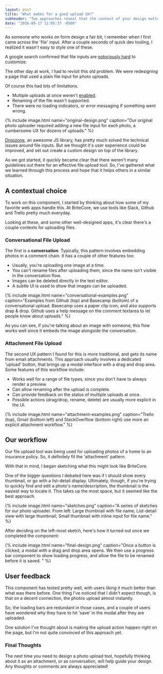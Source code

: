 ```yaml
---
layout: post
title: "What makes for a good upload UX?"
subheader: "Two approaches reveal that the context of your design matters."
date: "2016-09-17 11:05:37 -0500"
---
```


As someone who works on form design a fair bit, I remember when I first came across the 'file' input. After a couple seconds of quick dev tooling, I realized it wasn't easy to style one of these.

A google search confirmed that file inputs are [notoriously hard](http://stackoverflow.com/questions/572768/styling-an-input-type-file-button) to customize.

The other day at work, I had to revisit this old problem. We were redesigning a page that used a plain file input for photo uploads.

Of course this had lots of limitations.

* Multiple uploads at once weren't [enabled](https://developer.mozilla.org/en-US/docs/Web/API/HTMLInputElement/multiple).
* Renaming of the file wasn't supported.
* There were no loading indicators, or error messaging if something went wrong.

{% include image.html name="original-design.png" caption="Our original photo uploader required adding a new file input for each photo, a cumbersome UX for dozens of uploads." %}

[Dropzone](http://www.dropzonejs.com/), an awesome JS library, has pretty much solved the technical issues around file inputs. But we thought it's user experience could be improved, and set out create a custom design on top of the library.

As we got started, it quickly became clear that there weren't many guidelines out there for an effective file upload tool. So, I've gathered what we learned through this process and hope that it helps others in a similar situation.

## A contextual choice

To work on this component, I started by thinking about how some of my favorite web apps handle this. At BriteCore, we use tools like Slack, Github and Trello pretty much everyday.

Looking at these, and some other well-designed apps, it's clear there's a couple contexts for uploading files.

### Conversational File Upload

The first is a **conversation**. Typically, this pattern involves embedding photos in a comment chain. It has a couple of other features too:

* Usually, you're uploading one image at a time.
* You can't rename files after uploading them, since the name isn't visible in the conversation flow.
* Images can be deleted directly in the text editor.
* A subtle UI is used to show that images can be uploaded.

{% include image.html name="conversational-examples.png" caption="Examples from Github (top) and Basecamp (bottom) of a conversational upload. Basecamp uses a paper clip icon, and also supports drap & drop. Github uses a help message on the comment textarea to let people know about uploads." %}

As you can see, if you're talking about an image with someone, this flow works well since it embeds the image alongside the conversation.

### Attachment File Upload

The second UX pattern I found for this is more traditional, and gets its name from email attachments. This approach usually involves a dedicated 'upload' button, that brings up a modal interface with a drag and drop area. Some features of this workflow include:

* Works well for a range of file types, since you don't have to always render a preview.
* Can allow renaming after the upload is complete.
* Can provide feedback on the status of multiple uploads at once.
* Possible actions (drag/drop, rename, delete) are usually more explicit in the UI.

{% include image.html name="attachment-examples.png" caption="Trello (top), Gmail (bottom left) and StackOverflow (bottom right) use more an explicit attachment workflow." %}

## Our workflow

Our file upload tool was being used for uploading photos of a home to an insurance policy. So, it definitely fit the 'attachment' pattern.

With that in mind, I began sketching what this might look like BriteCore.

One of the bigger questions I debated here was if I should show every thumbnail, or go with a list-detail display. Ultimately, though, if you're trying to quickly find and edit a photo's name/description, the thumbnail is the easiest way to locate it. This takes up the most space, but it seemed like the best approach.

{% include image.html name="sketches.png" caption="A series of sketches for our photo uploader. From left: Large thumbnail with file name; List-detail view with large thumbnail; Small thumbnail with inline input for file name." %}

After deciding on the left-most sketch, here's how it turned out once we completed the component:

{% include image.html name="final-design.png" caption="Once a button is clicked, a modal with a drag and drop area opens. We then use a progress bar component to show loading progress, and allow the file to be renamed before it is saved. " %}

## User feedback

This component has tested pretty well, with users liking it much better than what was there before. One thing I've noticed that I didn't expect though, is that on a decent connection, the photos upload almost instantly.

So, the loading bars are redundant in those cases, and a couple of users have wondered why they have to hit 'save' in the modal after they are uploaded.

One solution I've thought about is making the upload action happen right on the page, but I'm not quite convinced of this approach yet.

### Final Thoughts

The next time you need to design a photo upload tool, hopefully thinking about it as an attachment, or as conversation, will help guide your design. Any thoughts or comments are always appreciated!
